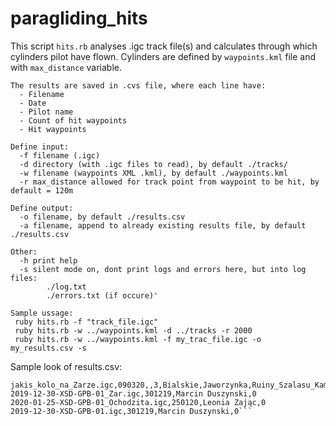 # paragliding_hits

This script `hits.rb` analyses .igc track file(s) and calculates through which cylinders pilot have flown.
Cylinders are defined by `waypoints.kml` file and with `max_distance` variable. 

```
The results are saved in .cvs file, where each line have:
  - Filename
  - Date
  - Pilot name
  - Count of hit waypoints
  - Hit waypoints

Define input:
  -f filename (.igc)
  -d directory (with .igc files to read), by default ./tracks/
  -w filename (waypoints XML .kml), by default ./waypoints.kml
  -r max_distance allowed for track point from waypoint to be hit, by default = 120m

Define output:
  -o filename, by default ./results.csv
  -a filename, append to already existing results file, by default ./results.csv

Other:
  -h print help
  -s silent mode on, dont print logs and errors here, but into log files:
		./log.txt
		./errors.txt (if occure)'

Sample ussage:
 ruby hits.rb -f "track_file.igc"
 ruby hits.rb -w ../waypoints.kml -d ../tracks -r 2000
 ruby hits.rb -w ../waypoints.kml -f my_trac_file.igc -o my_results.csv -s
```

Sample look of results.csv:
```2020-03-15-XCM-LD6-011111026906.IGC,150320,,5,Bialskie,Diabli_Kamien,Zapora_Tresna,Jaworzynka,Ruiny_Szalasu_Kamiennego
jakis_kolo_na_Zarze.igc,090320,,3,Bialskie,Jaworzynka,Ruiny_Szalasu_Kamiennego
2019-12-30-XSD-GPB-01_Zar.igc,301219,Marcin Duszynski,0
2020-01-25-XSD-GPB-01_Ochodzita.igc,250120,Leonia Zając,0
2019-12-30-XSD-GPB-01.igc,301219,Marcin Duszynski,0```
